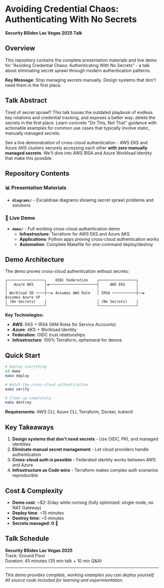 # Avoiding Credential Chaos: Authenticating With No Secrets

**Security BSides Las Vegas 2025 Talk**

## Overview

This repository contains the complete presentation materials and live demo for "Avoiding Credential Chaos: Authenticating With No Secrets" - a talk about eliminating secret sprawl through modern authentication patterns.

**Key Message**: Stop managing secrets manually. Design systems that don't need them in the first place.

## Talk Abstract

Tired of secret sprawl? This talk tosses the outdated playbook of endless key rotations and credential tracking, and exposes a better way: delete the secrets in the first place. Learn concrete "Do This, Not That" guidance with actionable examples for common use cases that typically involve static, manually managed secrets.

See a live demonstration of cross-cloud authentication - AWS EKS and Azure AKS clusters securely accessing each other **with zero manually managed secrets**. We'll dive into AWS IRSA and Azure Workload Identity that make this possible.

## Repository Contents

### 📊 Presentation Materials
- **`diagrams/`** - Excalidraw diagrams showing secret sprawl problems and solutions

### 🚀 Live Demo
- **`demo/`** - Full working cross-cloud authentication demo
  - **Infrastructure**: Terraform for AWS EKS and Azure AKS
  - **Applications**: Python apps proving cross-cloud authentication works
  - **Automation**: Complete Makefile for one-command deploy/destroy

## Demo Architecture

The demo proves cross-cloud authentication without secrets:

```
┌─────────────────┐    OIDC Federation    ┌─────────────────┐
│   Azure AKS     │◄──────────────────────┤     AWS EKS     │
│                 │                       │                 │
│ Workload ID ────┼──► Assumes AWS Role   │ IRSA ───────────┼──► Assumes Azure SP
│ (No Secrets)    │                       │ (No Secrets)    │
└─────────────────┘                       └─────────────────┘
```

**Key Technologies:**
- **AWS**: EKS + IRSA (IAM Roles for Service Accounts)
- **Azure**: AKS + Workload Identity 
- **Federation**: OIDC trust relationships
- **Infrastructure**: 100% Terraform, ephemeral for demos

## Quick Start

```bash
# Deploy everything
cd demo
make deploy

# Watch the cross-cloud authentication
make verify

# Clean up completely  
make destroy
```

**Requirements:** AWS CLI, Azure CLI, Terraform, Docker, kubectl

## Key Takeaways

1. **Design systems that don't need secrets** - Use OIDC, PKI, and managed identities
2. **Eliminate manual secret management** - Let cloud providers handle authentication
3. **Cross-cloud auth is possible** - Federated identity works between AWS and Azure
4. **Infrastructure as Code wins** - Terraform makes complex auth scenarios reproducible

## Cost & Complexity

- **Demo cost**: ~$2-3/day while running (fully optimized: single-node, no NAT Gateway)
- **Deploy time**: ~15 minutes
- **Destroy time**: ~5 minutes
- **Secrets managed**: **0** 🎉

## Talk Schedule

**Security BSides Las Vegas 2025**  
Track: Ground Floor  
Duration: 45 minutes (35 min talk + 10 min Q&A)

---

*This demo provides complete, working examples you can deploy yourself. All source code included for learning and experimentation.*